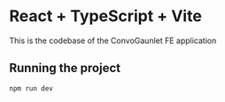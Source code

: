 # React + TypeScript + Vite

This is the codebase of the ConvoGaunlet FE application

## Running the project

`npm run dev`
